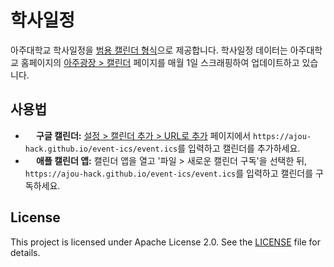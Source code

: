 # 학사일정

아주대학교 학사일정을 [범용 캘린더 형식](https://datatracker.ietf.org/doc/html/rfc5545)으로 제공합니다. 학사일정 데이터는 아주대학교 홈페이지의 [아주광장 > 캘린더](https://www.ajou.ac.kr/kr/ajou/notice-calendar.do) 페이지를 매월 1일 스크래핑하여 업데이트하고 있습니다.

## 사용법

* **<img src="https://calendar.google.com/googlecalendar/images/favicons_2020q4/calendar_31_256.ico" width="14" height="14" /> 구글 캘린더:** [설정 > 캘린더 추가 > URL로 추가](https://calendar.google.com/calendar/u/0/r/settings/addbyurl) 페이지에서 `https://ajou-hack.github.io/event-ics/event.ics`를 입력하고 캘린더를 추가하세요.
* **<img src="https://help.apple.com/assets/61526E8E1494760B754BD308/61526E8F1494760B754BD30F/ko_KR/2162f7d3de310d2b3503c0bbebdc3d56.png" width="14" height="14" /> 애플 캘린더 앱:** 캘린더 앱을 열고 '파일 > 새로운 캘린더 구독'을 선택한 뒤, `https://ajou-hack.github.io/event-ics/event.ics`를 입력하고 캘린더를 구독하세요.

## License

This project is licensed under Apache License 2.0. See the [LICENSE](LICENSE) file for details.

